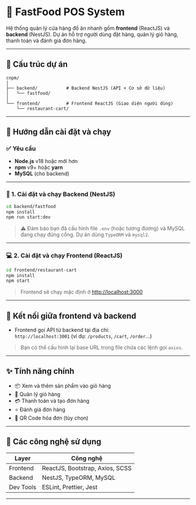 # 🍔 FastFood POS System

Hệ thống quản lý cửa hàng đồ ăn nhanh gồm **frontend** (ReactJS) và **backend** (NestJS). Dự án hỗ trợ người dùng đặt hàng, quản lý giỏ hàng, thanh toán và đánh giá đơn hàng.

---

## 🧩 Cấu trúc dự án

```
cnpm/
│
├── backend/           # Backend NestJS (API + Cơ sở dữ liệu)
│   └── fastfood/
│
└── frontend/          # Frontend ReactJS (Giao diện người dùng)
    └── restaurant-cart/
```

---

## 🚀 Hướng dẫn cài đặt và chạy

### ✅ Yêu cầu

- **Node.js** v18 hoặc mới hơn
- **npm** v9+ hoặc **yarn**
- **MySQL** (cho backend)

---

### 🔧 1. Cài đặt và chạy Backend (NestJS)

```bash
cd backend/fastfood
npm install
npm run start:dev
```

> ⚠️ Đảm bảo bạn đã cấu hình file `.env` (hoặc tương đương) và MySQL đang chạy đúng cổng. Dự án dùng `TypeORM` và `mysql2`.

---

### 💻 2. Cài đặt và chạy Frontend (ReactJS)

```bash
cd frontend/restaurant-cart
npm install
npm start
```

> Frontend sẽ chạy mặc định ở [http://localhost:3000](http://localhost:3000)

---

## 🔗 Kết nối giữa frontend và backend

- Frontend gọi API từ backend tại địa chỉ:  
  `http://localhost:3001` (ví dụ: `/products`, `/cart`, `/order`...)

> Bạn có thể cấu hình lại base URL trong file chứa các lệnh gọi `axios`.

---

## ✨ Tính năng chính

- 📦 Xem và thêm sản phẩm vào giỏ hàng
- 🛒 Quản lý giỏ hàng
- 💳 Thanh toán và tạo đơn hàng
- ⭐ Đánh giá đơn hàng
- 📄 QR Code hóa đơn (tùy chọn)
---

## 📁 Các công nghệ sử dụng

| Layer      | Công nghệ                            |
|------------|--------------------------------------|
| Frontend   | ReactJS, Bootstrap, Axios, SCSS      |
| Backend    | NestJS, TypeORM, MySQL               |
| Dev Tools  | ESLint, Prettier, Jest               |

---